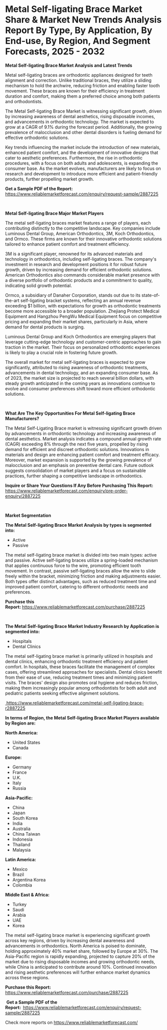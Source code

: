 <p><h1>Metal Self-ligating Brace Market Share & Market New Trends Analysis Report By Type, By Application, By End-use, By Region, And Segment Forecasts, 2025 - 2032</h1></p><p><strong>Metal Self-ligating Brace Market Analysis and Latest Trends</strong></p>
<p><p>Metal self-ligating braces are orthodontic appliances designed for teeth alignment and correction. Unlike traditional braces, they utilize a sliding mechanism to hold the archwire, reducing friction and enabling faster tooth movement. These braces are known for their efficiency in treatment duration and comfort, making them a preferred choice among both patients and orthodontists.</p><p>The Metal Self-ligating Brace Market is witnessing significant growth, driven by increasing awareness of dental aesthetics, rising disposable incomes, and advancements in orthodontic technology. The market is expected to grow at a CAGR of 9.1% during the forecast period. Additionally, the growing prevalence of malocclusion and other dental disorders is fueling demand for effective orthodontic solutions. </p><p>Key trends influencing the market include the introduction of new materials, enhanced patient comfort, and the development of innovative designs that cater to aesthetic preferences. Furthermore, the rise in orthodontic procedures, with a focus on both adults and adolescents, is expanding the consumer base. As the market evolves, manufacturers are likely to focus on research and development to introduce more efficient and patient-friendly products, further propelling market growth.</p></p>
<p><strong>Get a Sample PDF of the Report:&nbsp;</strong> <a href="https://www.reliablemarketforecast.com/enquiry/request-sample/2887225?utm_campaign=2299&utm_medium=2&utm_source=Github&utm_content=ia&utm_term=14032025&utm_id=metal-self-ligating-brace">https://www.reliablemarketforecast.com/enquiry/request-sample/2887225</a></p>
<p>&nbsp;</p>
<p><strong>Metal Self-ligating Brace Major Market Players</strong></p>
<p><p>The metal self-ligating braces market features a range of players, each contributing distinctly to the competitive landscape. Key companies include Luminous Dental Group, American Orthodontics, 3M, Koch Orthodontics, and Ormco. These firms are known for their innovative orthodontic solutions tailored to enhance patient comfort and treatment efficiency.</p><p>3M is a significant player, renowned for its advanced materials and technology in orthodontics, including self-ligating braces. The company's investment in research and development positions it for robust future growth, driven by increasing demand for efficient orthodontic solutions. American Orthodontics also commands considerable market presence with a diverse portfolio of orthodontic products and a commitment to quality, indicating solid growth potential.</p><p>Ormco, a subsidiary of Danaher Corporation, stands out due to its state-of-the-art self-ligating bracket systems, reflecting an annual revenue exceeding $1 billion, with expectations for growth as orthodontic treatments become more accessible to a broader population. Zhejiang Protect Medical Equipment and Hangzhou PengWu Medical Equipment focus on competitive pricing and expanding their market shares, particularly in Asia, where demand for dental products is surging.</p><p>Luminous Dental Group and Koch Orthodontics are emerging players that leverage cutting-edge technology and customer-centric approaches to gain traction in the market. Their focus on personalized orthodontic experiences is likely to play a crucial role in fostering future growth.</p><p>The overall market for metal self-ligating braces is expected to grow significantly, attributed to rising awareness of orthodontic treatments, advancements in dental technology, and an expanding consumer base. As of 2023, the market size is projected to reach several billion dollars, with steady growth anticipated in the coming years as innovations continue to evolve and consumer preferences shift toward more efficient orthodontic solutions.</p></p>
<p>&nbsp;</p>
<p><strong>What Are The Key Opportunities For Metal Self-ligating Brace Manufacturers?</strong></p>
<p><p>The Metal Self-Ligating Brace market is witnessing significant growth driven by advancements in orthodontic technology and increasing awareness of dental aesthetics. Market analysis indicates a compound annual growth rate (CAGR) exceeding 8% through the next five years, propelled by rising demand for efficient and discreet orthodontic solutions. Innovations in materials and design are enhancing patient comfort and treatment efficacy. Moreover, market expansion is supported by the growing prevalence of malocclusion and an emphasis on preventive dental care. Future outlook suggests consolidation of market players and a focus on sustainable practices, further shaping a competitive landscape in orthodontics.</p></p>
<p><strong>Inquire or Share Your Questions If Any Before Purchasing This Report:</strong> <a href="https://www.reliablemarketforecast.com/enquiry/pre-order-enquiry/2887225?utm_campaign=2299&utm_medium=2&utm_source=Github&utm_content=ia&utm_term=14032025&utm_id=metal-self-ligating-brace">https://www.reliablemarketforecast.com/enquiry/pre-order-enquiry/2887225</a></p>
<p>&nbsp;</p>
<p><strong>Market Segmentation</strong></p>
<p><strong>The Metal Self-ligating Brace Market Analysis by types is segmented into:</strong></p>
<p><ul><li>Active</li><li>Passive</li></ul></p>
<p><p>The metal self-ligating brace market is divided into two main types: active and passive. Active self-ligating braces utilize a spring-loaded mechanism that applies continuous force to the wire, promoting efficient tooth movement. In contrast, passive self-ligating braces allow the wire to slide freely within the bracket, minimizing friction and making adjustments easier. Both types offer distinct advantages, such as reduced treatment time and improved patient comfort, catering to different orthodontic needs and preferences.</p></p>
<p><strong>Purchase this Report:&nbsp;</strong><a href="https://www.reliablemarketforecast.com/purchase/2887225?utm_campaign=2299&utm_medium=2&utm_source=Github&utm_content=ia&utm_term=14032025&utm_id=metal-self-ligating-brace">https://www.reliablemarketforecast.com/purchase/2887225</a></p>
<p>&nbsp;</p>
<p><strong>The Metal Self-ligating Brace Market Industry Research by Application is segmented into:</strong></p>
<p><ul><li>Hospitals</li><li>Dental Clinics</li></ul></p>
<p><p>The metal self-ligating brace market is primarily utilized in hospitals and dental clinics, enhancing orthodontic treatment efficiency and patient comfort. In hospitals, these braces facilitate the management of complex cases, offering streamlined approaches for specialists. Dental clinics benefit from their ease of use, reducing treatment times and minimizing patient visits. The braces' design also promotes oral hygiene and reduces friction, making them increasingly popular among orthodontists for both adult and pediatric patients seeking effective alignment solutions.</p></p>
<p><a href="https://www.reliablemarketforecast.com/metal-self-ligating-brace-r2887225?utm_campaign=2299&utm_medium=2&utm_source=Github&utm_content=ia&utm_term=14032025&utm_id=metal-self-ligating-brace">&nbsp;https://www.reliablemarketforecast.com/metal-self-ligating-brace-r2887225</a></p>
<p><strong>In terms of Region, the Metal Self-ligating Brace Market Players available by Region are:</strong></p>
<p>
    <p> <strong> North America: </strong>
        <ul>
            <li>United States</li>
            <li>Canada</li>
        </ul>
        </p> 
    <p> <strong> Europe: </strong>
        <ul>
            <li>Germany</li>
            <li>France</li>
            <li>U.K.</li>
            <li>Italy</li>
            <li>Russia</li>
        </ul>
        </p> 
    <p> <strong> Asia-Pacific: </strong>
        <ul>
            <li>China</li>
            <li>Japan</li>
            <li>South Korea</li>
            <li>India</li>
            <li>Australia</li>
            <li>China Taiwan</li>
            <li>Indonesia</li>
            <li>Thailand</li>
            <li>Malaysia</li>
        </ul>
        </p> 
    <p> <strong> Latin America: </strong>
        <ul>
            <li>Mexico</li>
            <li>Brazil</li>
            <li>Argentina Korea</li>
            <li>Colombia</li>
        </ul>
        </p> 
    <p> <strong> Middle East & Africa: </strong>
        <ul>
            <li>Turkey</li>
            <li>Saudi</li>
            <li>Arabia</li>
            <li>UAE</li>
            <li>Korea</li>
        </ul>
    </p>
    </p>
<p><p>The metal self-ligating brace market is experiencing significant growth across key regions, driven by increasing dental awareness and advancements in orthodontics. North America is poised to dominate, holding approximately 40% market share, followed by Europe at 30%. The Asia-Pacific region is rapidly expanding, projected to capture 20% of the market due to rising disposable incomes and growing orthodontic needs, while China is anticipated to contribute around 10%. Continued innovation and rising aesthetic preferences will further enhance market dynamics across these regions.</p></p>
<p><strong>Purchase this Report: </strong><a href="https://www.reliablemarketforecast.com/purchase/2887225?utm_campaign=2299&utm_medium=2&utm_source=Github&utm_content=ia&utm_term=14032025&utm_id=metal-self-ligating-brace">https://www.reliablemarketforecast.com/purchase/2887225</a></p>
<p>&nbsp;<strong>Get a Sample PDF of the Report:&nbsp;&nbsp;</strong><a href="https://www.reliablemarketforecast.com/enquiry/request-sample/2887225?utm_campaign=2299&utm_medium=2&utm_source=Github&utm_content=ia&utm_term=14032025&utm_id=metal-self-ligating-brace">https://www.reliablemarketforecast.com/enquiry/request-sample/2887225</a></p>
<p><strong></strong></p>
<p>Check more reports on <a href="https://www.reliablemarketforecast.com/?utm_campaign=2299&utm_medium=2&utm_source=Github&utm_content=ia&utm_term=14032025&utm_id=metal-self-ligating-brace">https://www.reliablemarketforecast.com/</a></p>